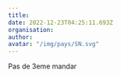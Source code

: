 ```yaml
---
title: 
date: 2022-12-23T04:25:11.693Z
organisation: 
author: 
avatar: "/img/pays/SN.svg"
---
```


Pas de 3eme mandar 